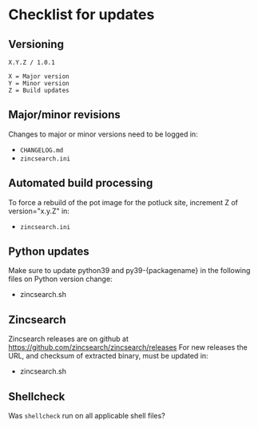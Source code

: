 # Checklist for updates

## Versioning
```
X.Y.Z / 1.0.1

X = Major version
Y = Minor version
Z = Build updates
```

## Major/minor revisions
Changes to major or minor versions need to be logged in:
* `CHANGELOG.md`
* `zincsearch.ini`

## Automated build processing
To force a rebuild of the pot image for the potluck site, increment Z of version="x.y.Z" in:
* `zincsearch.ini`

## Python updates
Make sure to update python39 and py39-{packagename} in the following files on Python version change:
* zincsearch.sh

## Zincsearch
Zincsearch releases are on github at https://github.com/zincsearch/zincsearch/releases
For new releases the URL, and checksum of extracted binary, must be updated in:
* zincsearch.sh

## Shellcheck
Was `shellcheck` run on all applicable shell files?
